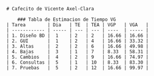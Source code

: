 	# Cafecito de Vicente Axel-Clara
		
		### Tabla de Estimacion de Tiempo VG
	| Tarea        | Dia   | TE  | TEA | VGP   | VGA   |
	| ------------ | ----- | --- | --- | ----  | ----- |   
	| 1. Diseño BD |  1    | 2   | 2   | 16.66 | 16.66 |
	| 2. GUI       |  1    | 2   | 4   | 16.66 | 33.32 |
	| 3. Altas     |  2    | 2   | 6   | 16.66 | 49.98 |
	| 4. Bajas     |  3    | 1   | 7   | 8.33  | 58.31 |
	| 5. Cambios   |  4    | 2   | 9   | 16.66 | 74.97 |
	| 6. Consultas |  5    | 1   | 10  | 8.33  | 83.30 |
	| 7. Pruebas   |  5    | 2   | 12  | 16.66 | 99.97 |
